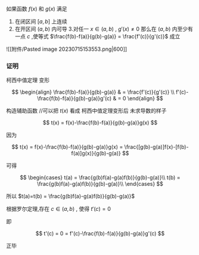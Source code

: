 


如果函数 $f(x)$ 和 $g(x)$ 满足 
1. 在闭区间 $[a,b]$ 上连续
2. 在开区间 $(a,b)$ 内可导
3.对任一 $x \in (a,b)$ , $g'(x)≠0$
那么在 $(a,b)$ 内至少有一点 $c$ ,使等式 $\frac{f(b)-f(a)}{g(b)-g(a)} = \frac{f'(c)}{g'(c)}$ 成立

![[附件/Pasted image 20230715153553.png|600]]

### 证明

柯西中值定理 变形

$$ \begin{align} \frac{f(b)-f(a)}{g(b)-g(a)} & = \frac{f'(c)}{g'(c)} \\ f'(c)-\frac{f(b)-f(a)}{g(b)-g(a)}g'(c) & = 0 \end{align} $$

构造辅助函数 //可以把 $t(x)$ 看成 柯西中值定理变形后 未求导数的样子

$$ t(x) = f(x)-\frac{f(b)-f(a)}{g(b)-g(a)}g(x) $$

因为

$$ t(x) = f(x)-\frac{f(b)-f(a)}{g(b)-g(a)}g(x) = \frac{[g(b)-g(a)]f(x)-[f(b)-f(a)]g(x)}{g(b)-g(a)} $$

可得

$$ \begin{cases} t(a) = \frac{g(b)f(a)-g(a)f(b)}{g(b)-g(a)}\\ t(b) = \frac{g(b)f(a)-g(a)f(b)}{g(b)-g(a)}\\ \end{cases} $$

所以 $t(a)=t(b) = \frac{g(b)f(a)-g(a)f(b)}{g(b)-g(a)}$

根据罗尔定理,存在 $c \in (a,b)$ , 使得 $t'(c) = 0$

即

$$ t'(c) = 0 = f'(c)-\frac{f(b)-f(a)}{g(b)-g(a)}g'(c) $$

正毕
